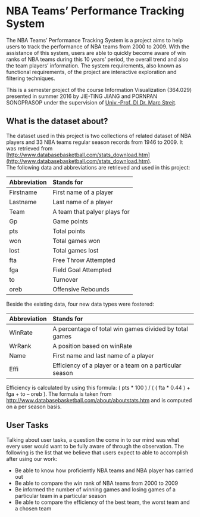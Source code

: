 # NBA Teams’ Performance Tracking System
The NBA Teams’ Performance Tracking System is a project aims to help users to track the performance of NBA teams from 2000 to 2009. With the assistance of this system, users are able to quickly become aware of win ranks of NBA teams during this 10 years’ period, the overall trend and also the team players’ information. The system requirements, also known as functional requirements, of the project are interactive exploration and filtering techniques.  

This is a semester project of the course Information Visualization (364.029) 
presented in summer 2016 by JIE-TING JIANG and PORNPAN SONGPRASOP under the supervision of [Univ.-Prof. DI Dr. Marc Streit](https://www.jku.at/en/institute-of-computer-graphics/about-us/team/marc-streit/).

## What is the dataset about?
The dataset used in this project is two collections of related dataset of NBA players and 33 NBA teams regular season records from 1946 to 2009. It was retrieved from [http://www.databasebasketball.com/stats_download.htm](http://www.databasebasketball.com/stats_download.htm).  
The following data and abbreviations are retrieved and used in this project:

Abbreviation| Stands for
------------|:------
Firstname   | First name of a player  
Lastname    | Last name of a player  
Team        | A team that palyer plays for  
Gp          | Game points  
pts         | Total points  
won         | Total games won  
lost        | Total games lost  
fta         | Free Throw Attempted  
fga         | Field Goal Attempted  
to          | Turnover  
oreb        | Offensive Rebounds  

Beside the existing data, four new data types were fostered:  
  
Abbreviation| Stands for  
------------|:------  
WinRate     | A percentage of total win games divided by total games  
WrRank      | A position based on winRate  
Name        | First name and last name of a player  
Effi        | Efficiency of a player or a team on a particular season  
  
Efficiency is calculated by using this formula: ( pts * 100 ) / ( ( fta * 0.44 ) + fga + to – oreb ). The formula is taken from http://www.databasebasketball.com/about/aboutstats.htm and is computed on a per season basis.

## User Tasks
Talking about user tasks, a question the come in to our mind was what every user would want to be fully aware of through the observation. The following is the list that we believe that users expect to able to accomplish after using our work:
 - Be able to know how proficiently NBA teams and NBA player has carried out
 - Be able to compare the win rank of NBA teams from 2000 to 2009
 - Be informed the number of winning games and losing games of a particular team in a particular season
 - Be able to compare the efficiency of the best team, the worst team and a chosen team

